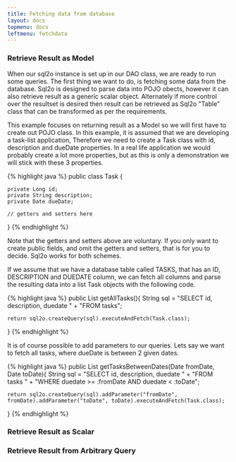 ```yaml
---
title: Fetching data from database
layout: docs
topmenu: docs
leftmenu: fetchdata
---
```



### Retrieve Result as Model

When our sql2o instance is set up in our DAO class, we are ready to run some queries. The first thing we want to do,
is fetching some data from the database. Sql2o is designed to parse data into POJO obects, however it can also retrieve result as a generic scalar object. Alternately if more control over the resultset is desired then result can be retrieved as Sql2o "Table" class that can be transformed as per the requirements.

This example focuses on returning result as a Model so we will first have to create out POJO class. In this example, it is assumed that we are developing a task-list application, Therefore we need to create a Task class with id, description and dueDate properties. In a real life application we would probably create a lot more properties, but as this is only a demonstration we will stick with these 3 properties.

{% highlight java %}
public class Task {

    private Long id;
    private String description;
    private Date dueDate;

    // getters and setters here
}
{% endhighlight %}

Note that the getters and setters above are voluntary. If you only want to create public fields, and omit the getters
and setters, that is for you to decide. Sql2o works for both schemes.

If we assume that we have a database table called TASKS, that has an ID, DESCRIPTION and DUEDATE column, we can fetch
all columns and parse the resulting data into a list Task objects with the following code.

{% highlight java %}
public List<Task> getAllTasks(){
    String sql =
        "SELECT id, description, duedate " +
        "FROM tasks";

    return sql2o.createQuery(sql).executeAndFetch(Task.class);
}
{% endhighlight %}

It is of course possible to add parameters to our queries. Lets say we want to fetch all tasks, where dueDate is between
2 given dates.

{% highlight java %}
public List<Task> getTasksBetweenDates(Date fromDate, Date toDate){
    String sql =
        "SELECT id, description, duedate " +
        "FROM tasks " +
        "WHERE duedate >= :fromDate AND duedate < :toDate";

    return sql2o.createQuery(sql).addParameter("fromDate", fromDate).addParameter("toDate", toDate).executeAndFetch(Task.class);
}
{% endhighlight %}


### Retrieve Result as Scalar


### Retrieve Result from Arbitrary Query
